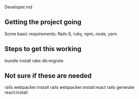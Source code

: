 Developer.md

## Getting the project going

Some basic requirements: 
Rails 6, ruby, npm, node, yarn

## Steps to get this working
bundle install
rake db:migrate

## Not sure if these are needed
rails webpacker:install
rails webpacker:install:react
rails generate react:install
